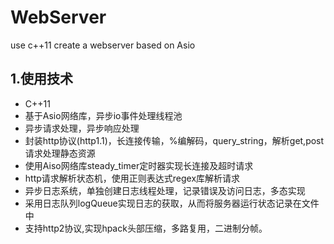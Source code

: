 # WebServer
use c++11 create a webserver
based on Asio
## 1.使用技术
* C++11
* 基于Asio网络库，异步io事件处理线程池
* 异步请求处理，异步响应处理
* 封装http协议(http1.1)，长连接传输，%编解码，query_string，解析get,post请求处理静态资源
* 使用Aiso网络库steady_timer定时器实现长连接及超时请求
* http请求解析状态机，使用正则表达式regex库解析请求
* 异步日志系统，单独创建日志线程处理，记录错误及访问日志，多态实现
* 采用日志队列logQueue实现日志的获取，从而将服务器运行状态记录在文件中
* 支持http2协议,实现hpack头部压缩，多路复用，二进制分帧。
